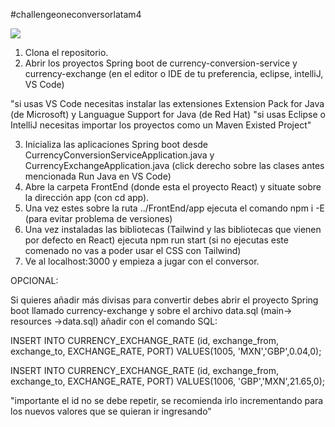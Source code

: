 #challengeoneconversorlatam4

<img src="https://media.giphy.com/media/VMabDcwVzYhdXDElzL/giphy.gif"/>

1. Clona el repositorio.
2. Abrir los proyectos Spring boot de currency-conversion-service y currency-exchange (en el editor o IDE de tu preferencia, eclipse, intelliJ, VS Code)

"si usas VS Code necesitas instalar las extensiones Extension Pack for Java (de Microsoft) y Languague Support for Java (de Red Hat)
"si usas Eclipse o IntelliJ necesitas importar los proyectos como un Maven Existed Project"

3. Inicializa las aplicaciones Spring boot desde CurrencyConversionServiceApplication.java y CurrencyExchangeApplication.java (click derecho sobre las clases antes mencionada Run Java en VS Code)
4. Abre la carpeta FrontEnd (donde esta el proyecto React) y situate sobre la dirección app (con cd app).
5. Una vez estes sobre la ruta ../FrontEnd/app ejecuta el comando npm i -E (para evitar problema de versiones)
6. Una vez instaladas las bibliotecas (Tailwind y las bibliotecas que vienen por defecto en React) ejecuta npm run start (si no ejecutas este comenado no vas a poder usar el CSS con Tailwind)
7. Ve al localhost:3000 y empieza a jugar con el conversor.

OPCIONAL:

Si quieres añadir más divisas para convertir debes abrir el proyecto Spring boot llamado currency-exchange y sobre el archivo data.sql (main-> resources ->data.sql)
añadir con el comando SQL:

INSERT INTO CURRENCY_EXCHANGE_RATE (id, exchange_from, exchange_to, EXCHANGE_RATE, PORT) VALUES(1005, 'MXN','GBP',0.04,0);

INSERT INTO CURRENCY_EXCHANGE_RATE (id, exchange_from, exchange_to, EXCHANGE_RATE, PORT) VALUES(1006, 'GBP','MXN',21.65,0);

"importante el id no se debe repetir, se recomienda irlo incrementando para los nuevos valores que se quieran ir ingresando"
